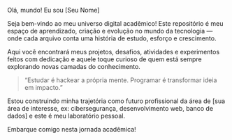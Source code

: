 Olá, mundo! Eu sou [Seu Nome]

Seja bem-vindo ao meu universo digital acadêmico! 
Este repositório é meu espaço de aprendizado, criação e evolução no mundo da tecnologia — onde cada arquivo conta uma história de estudo, esforço e crescimento.  

Aqui você encontrará meus projetos, desafios, atividades e experimentos feitos com dedicação e aquele toque curioso de quem está sempre explorando novas camadas do conhecimento.  

> “Estudar é hackear a própria mente. Programar é transformar ideia em impacto.”

Estou construindo minha trajetória como futuro profissional da área de [sua área de interesse, ex: cibersegurança, desenvolvimento web, banco de dados] e este é meu laboratório pessoal.

Embarque comigo nesta jornada acadêmica!  
